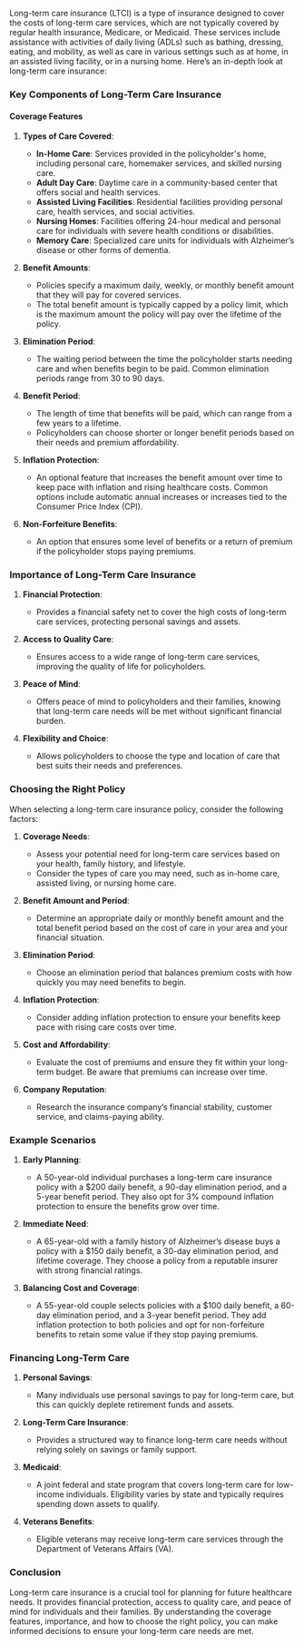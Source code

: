 Long-term care insurance (LTCI) is a type of insurance designed to cover the costs of long-term care services, which are not typically covered by regular health insurance, Medicare, or Medicaid. These services include assistance with activities of daily living (ADLs) such as bathing, dressing, eating, and mobility, as well as care in various settings such as at home, in an assisted living facility, or in a nursing home. Here’s an in-depth look at long-term care insurance:

### Key Components of Long-Term Care Insurance

#### Coverage Features
1. **Types of Care Covered**:
   - **In-Home Care**: Services provided in the policyholder's home, including personal care, homemaker services, and skilled nursing care.
   - **Adult Day Care**: Daytime care in a community-based center that offers social and health services.
   - **Assisted Living Facilities**: Residential facilities providing personal care, health services, and social activities.
   - **Nursing Homes**: Facilities offering 24-hour medical and personal care for individuals with severe health conditions or disabilities.
   - **Memory Care**: Specialized care units for individuals with Alzheimer’s disease or other forms of dementia.

2. **Benefit Amounts**:
   - Policies specify a maximum daily, weekly, or monthly benefit amount that they will pay for covered services.
   - The total benefit amount is typically capped by a policy limit, which is the maximum amount the policy will pay over the lifetime of the policy.

3. **Elimination Period**:
   - The waiting period between the time the policyholder starts needing care and when benefits begin to be paid. Common elimination periods range from 30 to 90 days.

4. **Benefit Period**:
   - The length of time that benefits will be paid, which can range from a few years to a lifetime.
   - Policyholders can choose shorter or longer benefit periods based on their needs and premium affordability.

5. **Inflation Protection**:
   - An optional feature that increases the benefit amount over time to keep pace with inflation and rising healthcare costs. Common options include automatic annual increases or increases tied to the Consumer Price Index (CPI).

6. **Non-Forfeiture Benefits**:
   - An option that ensures some level of benefits or a return of premium if the policyholder stops paying premiums.

### Importance of Long-Term Care Insurance
1. **Financial Protection**:
   - Provides a financial safety net to cover the high costs of long-term care services, protecting personal savings and assets.

2. **Access to Quality Care**:
   - Ensures access to a wide range of long-term care services, improving the quality of life for policyholders.

3. **Peace of Mind**:
   - Offers peace of mind to policyholders and their families, knowing that long-term care needs will be met without significant financial burden.

4. **Flexibility and Choice**:
   - Allows policyholders to choose the type and location of care that best suits their needs and preferences.

### Choosing the Right Policy
When selecting a long-term care insurance policy, consider the following factors:
1. **Coverage Needs**:
   - Assess your potential need for long-term care services based on your health, family history, and lifestyle.
   - Consider the types of care you may need, such as in-home care, assisted living, or nursing home care.

2. **Benefit Amount and Period**:
   - Determine an appropriate daily or monthly benefit amount and the total benefit period based on the cost of care in your area and your financial situation.

3. **Elimination Period**:
   - Choose an elimination period that balances premium costs with how quickly you may need benefits to begin.

4. **Inflation Protection**:
   - Consider adding inflation protection to ensure your benefits keep pace with rising care costs over time.

5. **Cost and Affordability**:
   - Evaluate the cost of premiums and ensure they fit within your long-term budget. Be aware that premiums can increase over time.

6. **Company Reputation**:
   - Research the insurance company’s financial stability, customer service, and claims-paying ability.

### Example Scenarios
1. **Early Planning**:
   - A 50-year-old individual purchases a long-term care insurance policy with a $200 daily benefit, a 90-day elimination period, and a 5-year benefit period. They also opt for 3% compound inflation protection to ensure the benefits grow over time.

2. **Immediate Need**:
   - A 65-year-old with a family history of Alzheimer’s disease buys a policy with a $150 daily benefit, a 30-day elimination period, and lifetime coverage. They choose a policy from a reputable insurer with strong financial ratings.

3. **Balancing Cost and Coverage**:
   - A 55-year-old couple selects policies with a $100 daily benefit, a 60-day elimination period, and a 3-year benefit period. They add inflation protection to both policies and opt for non-forfeiture benefits to retain some value if they stop paying premiums.

### Financing Long-Term Care
1. **Personal Savings**:
   - Many individuals use personal savings to pay for long-term care, but this can quickly deplete retirement funds and assets.
   
2. **Long-Term Care Insurance**:
   - Provides a structured way to finance long-term care needs without relying solely on savings or family support.
   
3. **Medicaid**:
   - A joint federal and state program that covers long-term care for low-income individuals. Eligibility varies by state and typically requires spending down assets to qualify.
   
4. **Veterans Benefits**:
   - Eligible veterans may receive long-term care services through the Department of Veterans Affairs (VA).

### Conclusion
Long-term care insurance is a crucial tool for planning for future healthcare needs. It provides financial protection, access to quality care, and peace of mind for individuals and their families. By understanding the coverage features, importance, and how to choose the right policy, you can make informed decisions to ensure your long-term care needs are met.